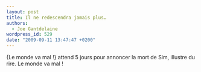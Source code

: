 ```yaml
---
layout: post
title: Il ne redescendra jamais plus…
authors:
  - Joe Gantdelaine
wordpress_id: 529
date: "2009-09-11 13:47:47 +0200"
---
```


{Le monde va mal !} attend 5 jours pour annoncer la mort de Sim, illustre du
rire. Le monde va mal !
